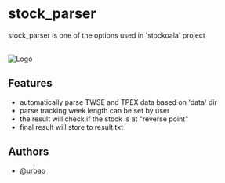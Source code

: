 
# stock_parser

stock_parser is one of the options used in 'stockoala' project<br/><br/>




![Logo](https://cdn-icons-png.flaticon.com/256/2737/2737448.png)


## Features

- automatically parse TWSE and TPEX data based on 'data' dir
- parse tracking week length can be set by user
- the result will check if the stock is at "reverse point" 
- final result will store to result.txt


## Authors

- [@urbao](https://www.github.com/urbao)


